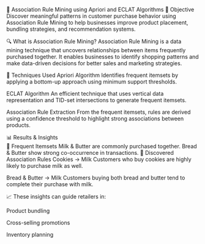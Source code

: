 🛒 Association Rule Mining using Apriori and ECLAT Algorithms
🎯 Objective
Discover meaningful patterns in customer purchase behavior using Association Rule Mining to help businesses improve product placement, bundling strategies, and recommendation systems.

🔍 What is Association Rule Mining?
Association Rule Mining is a data mining technique that uncovers relationships between items frequently purchased together. It enables businesses to identify shopping patterns and make data-driven decisions for better sales and marketing strategies.

🚀 Techniques Used
Apriori Algorithm
Identifies frequent itemsets by applying a bottom-up approach using minimum support thresholds.

ECLAT Algorithm
An efficient technique that uses vertical data representation and TID-set intersections to generate frequent itemsets.

Association Rule Extraction
From the frequent itemsets, rules are derived using a confidence threshold to highlight strong associations between products.

📊 Results & Insights                                                                                                               
🔹 Frequent Itemsets
   Milk & Butter are commonly purchased together.
   Bread & Butter show strong co-occurrence in transactions.
🔹 Discovered Association Rules
   Cookies → Milk
   Customers who buy cookies are highly likely to purchase milk as well.

   Bread & Butter → Milk
   Customers buying both bread and butter tend to complete their purchase with milk.

📈 These insights can guide retailers in:

Product bundling

Cross-selling promotions

Inventory planning

